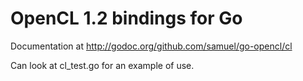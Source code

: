 OpenCL 1.2 bindings for Go
==========================

Documentation at <http://godoc.org/github.com/samuel/go-opencl/cl>

Can look at cl_test.go for an example of use.
